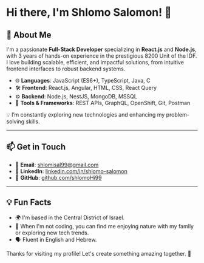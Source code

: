 # Hi there, I'm Shlomo Salomon! 👋

## 🌟 About Me
I'm a passionate **Full-Stack Developer** specializing in **React.js** and **Node.js**, with 3 years of hands-on experience in the prestigious 8200 Unit of the IDF. I love building scalable, efficient, and impactful solutions, from intuitive frontend interfaces to robust backend systems.

- 🌐 **Languages**: JavaScript (ES6+), TypeScript, Java, C
- 🛠️ **Frontend**: React.js, Angular, HTML, CSS, React Query
- ⚙️ **Backend**: Node.js, NestJS, MongoDB, MSSQL
- 🧰 **Tools & Frameworks**: REST APIs, GraphQL, OpenShift, Git, Postman

💡 I’m constantly exploring new technologies and enhancing my problem-solving skills.

---

## 📫 Get in Touch
- 📧 **Email**: [shlomisal99@gmail.com](mailto:shlomisal99@gmail.com)
- 💼 **LinkedIn**: [linkedin.com/in/shlomo-salomon](#)
- 🐙 **GitHub**: [github.com/shlomoHi99](#)

---

## 💡 Fun Facts
- 🌍 I'm based in the Central District of Israel.
- 🌱 When I'm not coding, you can find me enjoying nature with my family or exploring new tech trends.
- 🗣️ Fluent in English and Hebrew.

Thanks for visiting my profile! Let's create something amazing together. 🚀
